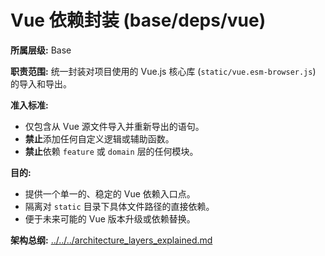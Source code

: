 # Vue 依赖封装 (base/deps/vue)

**所属层级:** Base

**职责范围:** 统一封装对项目使用的 Vue.js 核心库 (`static/vue.esm-browser.js`) 的导入和导出。

**准入标准:**
- 仅包含从 Vue 源文件导入并重新导出的语句。
- **禁止**添加任何自定义逻辑或辅助函数。
- **禁止**依赖 `feature` 或 `domain` 层的任何模块。

**目的:**
- 提供一个单一的、稳定的 Vue 依赖入口点。
- 隔离对 `static` 目录下具体文件路径的直接依赖。
- 便于未来可能的 Vue 版本升级或依赖替换。

**架构总纲:** [../../../architecture_layers_explained.md](../../../architecture_layers_explained.md) 